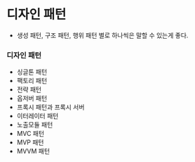 # 디자인 패턴

- 생성 패턴, 구조 패턴, 행위 패턴 별로 하나씩은 말할 수 있는게 좋다.

### 디자인 패턴

- 싱글톤 패턴
- 팩토리 패턴
- 전략 패턴
- 옵저버 패턴
- 프록시 패턴과 프록시 서버
- 이터레이터 패턴
- 노출모듈 패턴
- MVC 패턴
- MVP 패턴
- MVVM 패턴
